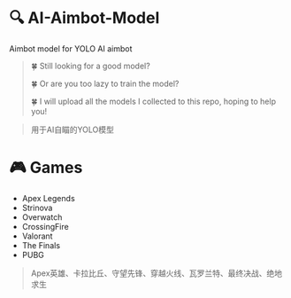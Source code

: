 # 🔍 AI-Aimbot-Model
Aimbot model for YOLO AI aimbot
> 🍀 Still looking for a good model?
>
> 🍀 Or are you too lazy to train the model?
>
> 🍀 I will upload all the models I collected to this repo, hoping to help you!

> 用于AI自瞄的YOLO模型

# 🎮 Games
- Apex Legends
- Strinova
- Overwatch
- CrossingFire
- Valorant
- The Finals
- PUBG

> Apex英雄、卡拉比丘、守望先锋、穿越火线、瓦罗兰特、最终决战、绝地求生
